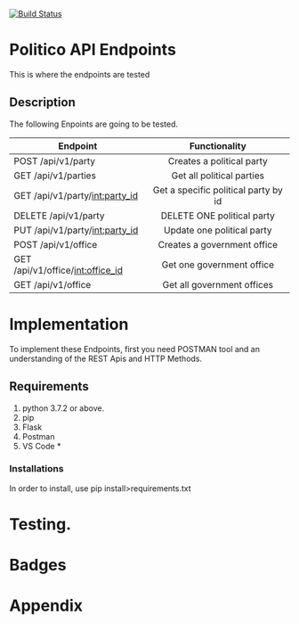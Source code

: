 [![Build Status](https://travis-ci.org/NehemiahLimo/politicoapp-api.svg?branch=develop)](https://travis-ci.org/NehemiahLimo/politicoapp-api)

# Politico API Endpoints
This is where the endpoints are tested 

## Description
The following Enpoints are going to be tested.

| Endpoint                                   | Functionality                      |
| ----------------------------------------   |:----------------------------------:|
| POST  /api/v1/party                       | Creates a political party             |
| GET  /api/v1/parties                        | Get all political parties          |
| GET  /api/v1/party/<int:party_id>          | Get a specific political party by id           |
| DELETE  /api/v1/party                      | DELETE ONE political party         |
| PUT  /api/v1/party/<int:party_id>          | Update one political party        |
| POST  /api/v1/office                       | Creates a government office           |
| GET  /api/v1/office/<int:office_id>        | Get one government office          |
| GET  /api/v1/office                        | Get all government offices          |




# Implementation
To implement these Endpoints, first you need POSTMAN tool and an understanding of the REST Apis  and HTTP Methods.

## Requirements
1. python 3.7.2 or above.
2. pip 
3. Flask
4. Postman
5. VS Code *

### Installations
In order to install, use pip install>requirements.txt

# Testing.

# Badges

# Appendix



